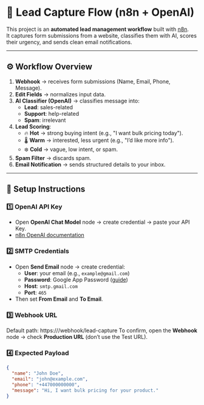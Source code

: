 # 📩 Lead Capture Flow (n8n + OpenAI)

This project is an **automated lead management workflow** built with [n8n](https://n8n.io).  
It captures form submissions from a website, classifies them with AI, scores their urgency, and sends clean email notifications.  

---

## ⚙️ Workflow Overview
1. **Webhook** → receives form submissions (Name, Email, Phone, Message).  
2. **Edit Fields** → normalizes input data.  
3. **AI Classifier (OpenAI)** → classifies message into:
   - **Lead**: sales-related  
   - **Support**: help-related  
   - **Spam**: irrelevant  
4. **Lead Scoring**:
   - 🔥 **Hot** → strong buying intent (e.g., "I want bulk pricing today").  
   - 🌡 **Warm** → interested, less urgent (e.g., "I’d like more info").  
   - ❄️ **Cold** → vague, low intent, or spam.  
5. **Spam Filter** → discards spam.  
6. **Email Notification** → sends structured details to your inbox.

---

## 🚀 Setup Instructions

### 1️⃣ OpenAI API Key
- Open **OpenAI Chat Model** node → create credential → paste your API Key.  
- [n8n OpenAI documentation](https://docs.n8n.io/integrations/builtin/app-nodes/n8n-nodes-langchain.openai/)

### 2️⃣ SMTP Credentials
- Open **Send Email** node → create credential:  
  - **User**: your email (e.g., `example@gmail.com`)  
  - **Password**: Google App Password ([guide](https://myaccount.google.com/apppasswords))  
  - **Host**: `smtp.gmail.com`  
  - **Port**: `465`  
- Then set **From Email** and **To Email**.

### 3️⃣ Webhook URL
Default path:  https://<your-n8n-host>/webhook/lead-capture
To confirm, open the **Webhook** node → check **Production URL** (don’t use the Test URL).  

### 4️⃣ Expected Payload
```json
{
  "name": "John Doe",
  "email": "john@example.com",
  "phone": "+447000000000",
  "message": "Hi, I want bulk pricing for your product."
}

